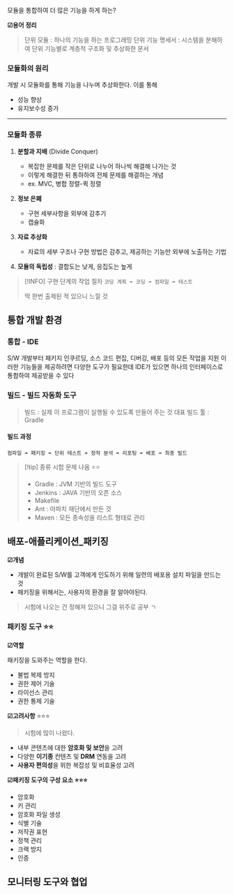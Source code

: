 
모듈을 통합하여 더 많은 기능을 하게 하는?

**☑용어 정리** 
> 단위 모듈 : 하나의 기능을 하는 프로그래밍 
> 단위 기능 명세서 : 시스템을 분해하여 단위 기능별로 계층적 구조화 및 추상화한 문서

### 모듈화의 원리 
개발 시 모듈화를 통해 기능을 나누며 추상화한다.
이를 통해
- 성능 향상
- 유지보수성 증가

---
### 모듈화 종류 
1. **분할과 지배** (Divide Conquer)
	- 복잡한 문제를 작은 단위로 나누어 하나씩 해결해 나가는 것 
	- 이렇게 해결한 뒤 통하하여 전체 문제를 해결하는 개념 
	- ex. MVC, 병합 정렬-퀵 정렬 
	  
2. **정보 은폐**
	 - 구현 세부사항을 외부에 감추기 
	 - 캡슐화 
	 
3. **자료 추상화** 
	- 자료의 세부 구조나 구현 방법은 감추고, 제공하는 기능만 외부에 노출하는 기법 
	  
4. **모듈의 독립성** : 결합도는 낮게, 응집도는 높게 

> [!INFO] 구현 단계의 작업 절차 
> `코딩 계획 ➡ 코딩 ➡ 컴파일 ➡ 테스트 `
> 
> 딱 한번 출제된 적 있으니 느낄 것 


## 통합 개발 환경 

### 통합 - IDE 
S/W 개발부터 패키지 인쿠르딩, 소스 코드 편집, 디버깅, 배포 등의 모든 작업을 지원 
이러한 기능들을 제공하려면 다양한 도구가 필요한데 IDE가 있으면 하나의 인터페이스로 통합하여 제공받을 수 있다

### 빌드 - 빌드 자동화 도구 
> 빌드 : 실제 이 프로그램이 실행될 수 있도록 만들어 주는 것 
> 대표 빌드 툴 : Gradle

#### 빌드 과정 
`컴파일 ➡ 패키징 ➡ 단위 테스트 ➡ 정적 분석 ➡ 리포팅 ➡ 배포 ➡ 최종 빌드`

>[!tip] 종류 시험 문제 나옴 ⭐⭐
>- Gradle : JVM 기반의 빌드 도구
>- Jenkins : JAVA 기반의 오픈 소스 
>- Makefile
>- Ant : 아파치 재단에서 만든 것 
>- Maven : 모든 종속성을 리스트 형태로 관리 
>
 

## 배포-애플리케이션_패키징


**☑개념** 
- 개발이 완료된 S/W를 고객에게 인도하기 위해 일련의 배포용 설치 파일을 만드는 것
- 패키징을 위해서는, 사용자의 환경을 잘 알아야된다.

> 시험에 나오는 건 정해져 있으니 그걸 위주로 공부 ㄱ 


### 패키징 도구  ⭐⭐

**☑역할** 

패키징을 도와주는 역할을 한다.
- 불법 복제 방지
- 권한 제어 기술
- 라이선스 관리
- 권한 통제 기술 

 
**☑고려사항** ⭐⭐⭐

 > 시험에 많이 나왔다.
- 내부 콘텐츠에 대한 **암호화 및 보안**을 고려
- 다양한 **이기종** 컨텐츠 및 **DRM** 연동을 고려 
- **사용자 편의성**을 위한 복잡성 및 비효율성 고려 

**☑패키징 도구의 구성 요소 ⭐⭐⭐**

- 암호화
- 키 관리
- 암호화 파일 생성 
- 식별 기술
- 저작권 표현 
- 정책 관리
- 크랙 방지
- 인증 


## 모니터링 도구와 협업 
